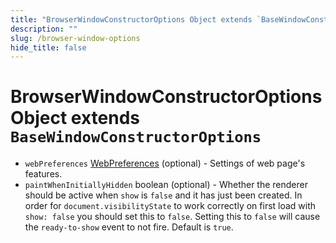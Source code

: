 ```yaml
---
title: "BrowserWindowConstructorOptions Object extends `BaseWindowConstructorOptions`"
description: ""
slug: /browser-window-options
hide_title: false
---
```


# BrowserWindowConstructorOptions Object extends `BaseWindowConstructorOptions`

* `webPreferences` [WebPreferences](web-preferences.md?inline) (optional) - Settings of web page's features.
* `paintWhenInitiallyHidden` boolean (optional) - Whether the renderer should be active when `show` is `false` and it has just been created.  In order for `document.visibilityState` to work correctly on first load with `show: false` you should set this to `false`.  Setting this to `false` will cause the `ready-to-show` event to not fire.  Default is `true`.
